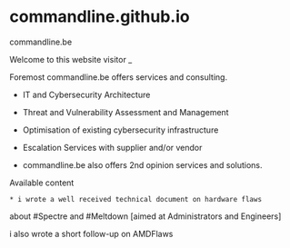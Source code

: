 # commandline.github.io
commandline.be

Welcome to this website visitor _ 

  Foremost commandline.be offers services and consulting.

  + IT and Cybersecurity Architecture
  + Threat and Vulnerability Assessment and Management
  + Optimisation of existing cybersecurity infrastructure
  + Escalation Services with supplier and/or vendor

  + commandline.be also offers 2nd opinion services and solutions.

Available content 


    * i wrote a well received technical document on hardware flaws 

about #Spectre and #Meltdown [aimed at Administrators and Engineers] 

i also wrote a short follow-up on AMDFlaws 

    
